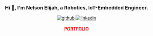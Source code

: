 
### <div align="center"> Hi 👋, I'm Nelson Elijah, a Robotics, IoT-Embedded Engineer.</div>

<div align="center">

<a href="https://github.com/nelsonifechukwu" target="_blank">

<img src="https://img.shields.io/badge/github-%2324292e.svg?&style=for-the-badge&logo=github&logoColor=white" alt="github" style="margin-bottom: 5px;" />

</a>


<a href="https://linkedin.com/in/nelson-elijah" target="_blank">

<img src="https://img.shields.io/badge/linkedin-%231E77B5.svg?&style=for-the-badge&logo=linkedin&logoColor=white" alt="linkedin" style="margin-bottom: 5px;" />

</a>
 
 <a href="https://nelsonelijah.com" target="_blank" style="color:red;"> <b> PORTFOLIO </b> </a>
 
 
 <a href="mailto:nelson.ifechukwu@gmail.com" target="_blank">



 </a>

</div> 

